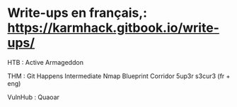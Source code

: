 # Write-ups en français,: https://karmhack.gitbook.io/write-ups/

HTB :
  Active
  Armageddon
  
THM :
  Git Happens
  Intermediate Nmap
  Blueprint
  Corridor
  5up3r s3cur3 (fr + eng)
  
VulnHub :
  Quaoar
